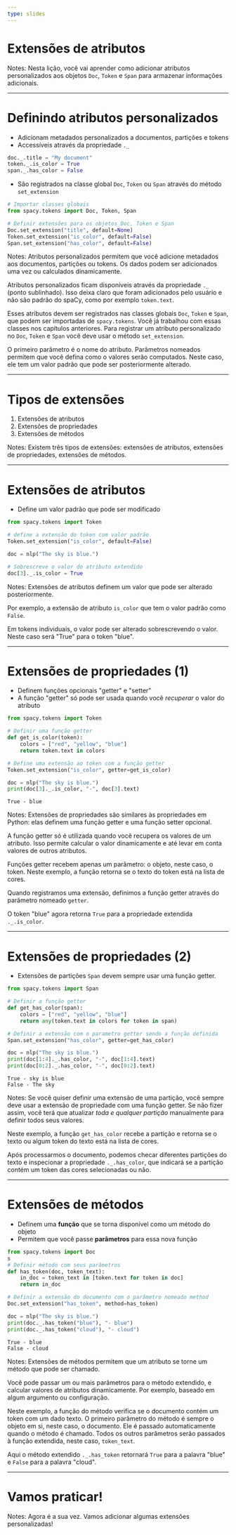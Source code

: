 ```yaml
---
type: slides
---
```


# Extensões de atributos

Notes: Nesta lição, você vai aprender como adicionar atributos personalizados
aos objetos `Doc`, `Token` e `Span` para armazenar informações adicionais.

---

# Definindo atributos personalizados

- Adicionam metadados personalizados a documentos, partições e tokens
- Accessíveis através da propriedade `._`

```python
doc._.title = "My document"
token._.is_color = True
span._.has_color = False
```

- São registrados na classe global `Doc`, `Token` ou `Span` através do método `set_extension`

```python
# Importar classes globais
from spacy.tokens import Doc, Token, Span

# Definir extensões para os objetos Doc, Token e Span
Doc.set_extension("title", default=None)
Token.set_extension("is_color", default=False)
Span.set_extension("has_color", default=False)
```

Notes: Atributos personalizados permitem que você adicione metadados aos 
documentos, partições ou tokens. Os dados podem ser adicionados uma vez ou
calculados dinamicamente.

Atributos personalizados ficam disponíveis através da propriedade `._` 
(ponto sublinhado). Isso deixa claro que foram adicionados pelo usuário
e não são padrão do spaCy, como por exemplo `token.text`.

Esses atributos devem ser registrados nas classes globais `Doc`, `Token` e `Span`,
que podem ser importadas de `spacy.tokens`. Você já trabalhou com essas
classes nos capítulos anteriores. Para registrar um atributo personalizado no
`Doc`, `Token` e `Span` você deve usar o método `set_extension`.

O primeiro parâmetro é o nome do atributo. Parâmetros nomeados permitem que
você defina como o valores serão computados. Neste caso, ele tem um valor
padrão que pode ser posteriormente alterado.

---

# Tipos de extensões 

1. Extensões de atributos
2. Extensões de propriedades
3. Extensões de métodos

Notes: Existem três tipos de extensões: extensões de atributos, extensões
de propriedades, extensões de métodos.

---

# Extensões de atributos

- Define um valor padrão que pode ser modificado

```python
from spacy.tokens import Token

# define a extensão do token com valor padrão
Token.set_extension("is_color", default=False)

doc = nlp("The sky is blue.")

# Sobrescreve o valor do atributo extendido
doc[3]._.is_color = True
```

Notes: Extensões de atributos definem um valor que pode ser alterado
posteriormente.

Por exemplo, a extensão de atributo `is_color` que tem o valor padrão
como `False`.

Em tokens individuais, o valor pode ser alterado sobrescrevendo o valor.
Neste caso será "True" para o token "blue".

---

# Extensões de propriedades (1)

- Definem funções opcionais "getter" e "setter"
- A função "getter" só pode ser usada quando você _recuperar_ o valor do atributo

```python
from spacy.tokens import Token

# Definir uma função getter 
def get_is_color(token):
    colors = ["red", "yellow", "blue"]
    return token.text in colors

# Define uma extensão ao token com a função getter
Token.set_extension("is_color", getter=get_is_color)

doc = nlp("The sky is blue.")
print(doc[3]._.is_color, "-", doc[3].text)
```

```out
True - blue
```

Notes: Extensões de propriedades são similares às propriedades em Python:
elas definem uma função getter e uma função setter opcional.

A função getter só é utilizada quando você recupera os valores de um atributo.
Isso permite calcular o valor dinamicamente e até levar em conta valores de
outros atributos.

Funções getter recebem apenas um parâmetro: o objeto, neste caso, o token.
Neste exemplo, a função retorna se o texto do token está na lista de cores.

Quando registramos uma extensão, definimos a função getter através do parâmetro
nomeado `getter`.

O token "blue" agora retorna `True` para a propriedade extendida `._.is_color`.

---

# Extensões de propriedades (2)

- Extensões de partições `Span` devem sempre usar uma função getter.

```python
from spacy.tokens import Span

# Definir a função getter
def get_has_color(span):
    colors = ["red", "yellow", "blue"]
    return any(token.text in colors for token in span)

# Definir a extensão com o parametro getter sendo a função definida
Span.set_extension("has_color", getter=get_has_color)

doc = nlp("The sky is blue.")
print(doc[1:4]._.has_color, "-", doc[1:4].text)
print(doc[0:2]._.has_color, "-", doc[0:2].text)
```

```out
True - sky is blue
False - The sky
```

Notes: Se você quiser definir uma extensão de uma partição,
você sempre deve usar a extensão de propriedade com uma função getter.
Se não fizer assim, você terá que atualizar _toda e qualquer partição_
manualmente para definir todos seus valores.

Neste exemplo, a função `get_has_color` recebe a partição e retorna
se o texto ou algum token do texto está na lista de cores.

Após processarmos o documento, podemos checar diferentes partições do
texto e inspecionar a propriedade `._.has_color`, que indicará se a
partição contém um token das cores selecionadas ou não.

---

# Extensões de métodos

- Definem uma **função** que se torna disponível como um método do objeto
- Permitem que você passe **parâmetros** para essa nova função

```python
from spacy.tokens import Doc
s
# Definir método com seus parâmetros
def has_token(doc, token_text):
    in_doc = token_text in [token.text for token in doc]
    return in_doc

# Definir a extensão do documento com o parâmetro nomeado method
Doc.set_extension("has_token", method=has_token)

doc = nlp("The sky is blue.")
print(doc._.has_token("blue"), "- blue")
print(doc._.has_token("cloud"), "- cloud")
```

```out
True - blue
False - cloud
```

Notes: Extensões de métodos permitem que um atributo se torne um método que pode
ser chamado.

Você pode passar um ou mais parâmetros para o método extendido, e calcular valores
de atributos dinamicamente. Por exemplo, baseado em algum argumento ou configuração.

Neste exemplo, a função do método verifica se o documento contém um token com
um dado texto. O primeiro parâmetro do método é sempre o objeto em si, neste caso,
o documento. Ele é passado automaticamente quando o método é chamado. Todos os
outros parâmetros serão passados à função extendida, neste caso, `token_text`.

Aqui o método extendido `._.has_token` retornará `True` para a palavra "blue" e
`False` para a palavra "cloud".

---

# Vamos praticar!

Notes: Agora é a sua vez. Vamos adicionar algumas extensões personalizadas!
